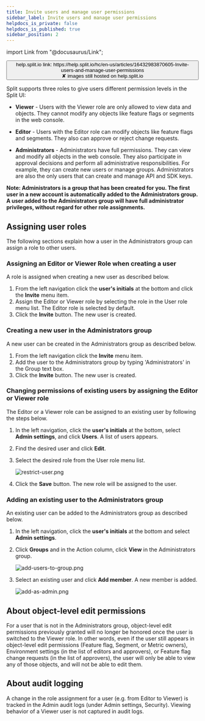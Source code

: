 ```yaml
---
title: Invite users and manage user permissions
sidebar_label: Invite users and manage user permissions
helpdocs_is_private: false
helpdocs_is_published: true
sidebar_position: 2
---
```


import Link from "@docusaurus/Link";

<p>
  <button style={{borderRadius:'8px', border:'1px', fontFamily:'Courier New', fontWeight:'800', textAlign:'left'}}> help.split.io link: https://help.split.io/hc/en-us/articles/16432983870605-Invite-users-and-manage-user-permissions <br /> ✘ images still hosted on help.split.io </button>
</p>

Split supports three roles to give users different permission levels in the Split UI:

* **Viewer** - Users with the Viewer role are only allowed to view data and objects. They cannot modify any objects like feature flags or segments in the web console. 

* **Editor** - Users with the Editor role can modify objects like feature flags and segments. They also can approve or reject change requests.

* **Administrators** - Administrators have full permissions. They can view and modify all objects in the web console. They also participate in approval decisions and perform all administrative responsibilities. For example, they can create new users or manage groups. Administrators are also the only users that can create and manage API and SDK keys.

**Note: Administrators is a group that has been created for you. The first user in a new account is automatically added to the Administrators group. A user added to the Administrators group will have full administrator privileges, without regard for other role assignments.**

## Assigning user roles

The following sections explain how a user in the Administrators group can assign a role to other users.

### Assigning an Editor or Viewer Role when creating a user

A role is assigned when creating a new user as described below.

1. From the left navigation click the **user's initials** at the bottom and click the **Invite** menu item.
2. Assign the Editor or Viewer role by selecting the role in the User role menu list. The Editor role is selected by default.
3. Click the **Invite** button. The new user is created.

### Creating a new user in the Administrators group

A new user can be created in the Administrators group as described below.

1. From the left navigation click the **Invite** menu item.
2. Add the user to the Administrators group by typing 'Administrators' in the Group text box.
3. Click the **Invite** button. The new user is created.

### Changing permissions of existing users by assigning the Editor or Viewer role

The Editor or a Viewer role can be assigned to an existing user by following the steps below.

1. In the left navigation, click the **user's initials** at the bottom, select **Admin settings**, and click **Users**. A list of users appears.
2. Find the desired user and click **Edit**.
3. Select the desired role from the User role menu list.

   <p>
     <img src="https://help.split.io/hc/article_attachments/16432983379341" alt="restrict-user.png" />
   </p>

4. Click the **Save** button. The new role will be assigned to the user.

### Adding an existing user to the Administrators group

An existing user can be added to the Administrators group as described below.

1. In the left navigation, click the **user's initials** at the bottom and select **Admin settings**.
2. Click **Groups** and in the Action column, click **View** in the Administrators group.

   <p>
     <img src="https://help.split.io/hc/article_attachments/16432872334605" alt="add-users-to-group.png" />
   </p>

3. Select an existing user and click **Add member**. A new member is added.

   <p>
     <img src="https://help.split.io/hc/article_attachments/16432917628941" alt="add-as-admin.png" />
   </p>

## About object-level edit permissions

For a user that is not in the Administrators group, object-level edit permissions previously granted will no longer be honored once the user is switched to the Viewer role. In other words, even if the user still appears in object-level edit permissions (Feature flag, Segment, or Metric owners), Environment settings (in the list of editors and approvers), or Feature flag change requests (in the list of approvers), the user will only be able to view any of those objects, and will not be able to edit them.

## About audit logging

A change in the role assignment for a user (e.g. from Editor to Viewer) is tracked in the Admin audit logs (under Admin settings, Security). Viewing behavior of a Viewer user is not captured in audit logs.
